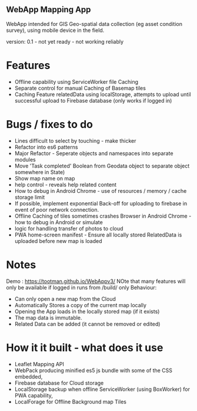 ## WebApp Mapping App
WebApp intended for GIS Geo-spatial data collection (eg asset condition survey), using mobile device in the field.

version: 0.1 - not yet ready - not working reliably
# Features
 - Offline capability using ServiceWorker file Caching
 - Separate control for manual Caching of Basemap tiles
 - Caching Feature relatedData using localStorage, attempts to upload until successful upload to Firebase database (only works if logged in)
 
# Bugs / fixes to do
 - Lines difficult to select by touching - make thicker
 - Refactor into es6 patterns
 - Major Refactor - Seperate objects and namespaces into separate modules
 - Move 'Task completed' Boolean from Geodata object to separate object somewhere in State)
 - Show map name on map
 - help control - reveals help related content
 - How to debug in Android Chrome - use of resources / memory / cache storage limit
 - If possible, implement exponential Back-off for uploading to firebase in event of poor network connection.
 - Offline Caching of tiles sometimes crashes Browser in Android Chrome - how to debug in Android or simulate
  - logic for handling transfer of photos to cloud
   - PWA home-screen manifest
    - Ensure all locally stored RelatedData is uploaded before new map is loaded


# Notes
Demo : <https://tootman.github.io/WebAppv3/>
NOte that many features will only be available if logged in
runs from /build/ only
Behaviour:
 - Can only open a new map from the Cloud
 - Automatically Stores a copy of the current map locally 
 - Opening the App loads in the locally stored map (if it exists)
 - The map data is immutable.
  - Related Data can be added (it cannot be removed or edited)

 # How it it built - what does it use
 - Leaflet Mapping API
 - WebPack producing minified es5 js bundle with some of the CSS embedded,
 - Firebase database for Cloud storage
 - LocalStorage backup when offline ServiceWorker (using BoxWorker) for PWA capability, 
 - LocalForage for Offline Background map Tiles
 

